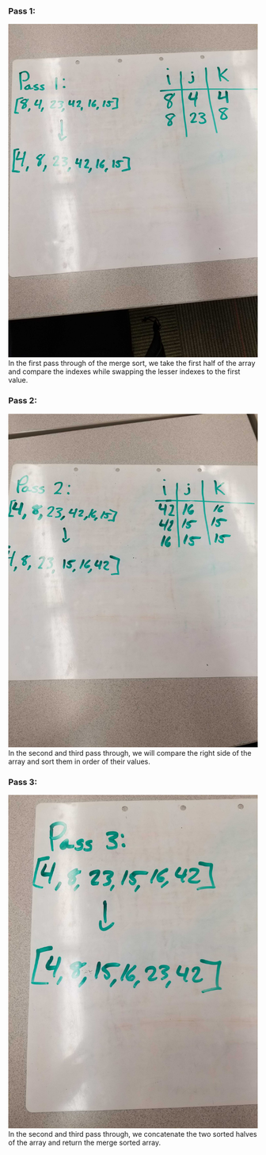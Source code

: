 ### Pass 1:
![whiteBoard](./assets/passOne.jpg)
In the first pass through of the merge sort, we take the first half of the array and compare the indexes while swapping the lesser indexes to the first value.
### Pass 2:
![whiteBoard](./assets/passTwo.jpg)
In the second and third pass through, we will compare the right side of the array and sort them in order of their values.
### Pass 3:
![whiteBoard](./assets/passThree.jpg)
In the second and third pass through, we concatenate the two sorted halves of the array and return the merge sorted array.